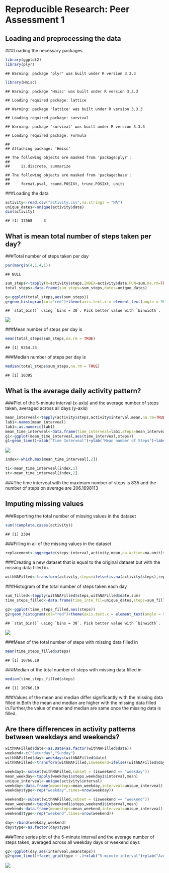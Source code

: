 # Reproducible Research: Peer Assessment 1


## Loading and preprocessing the data
###Loading the necessary packages

```r
library(ggplot2)
library(plyr)
```

```
## Warning: package 'plyr' was built under R version 3.3.3
```

```r
library(Hmisc)
```

```
## Warning: package 'Hmisc' was built under R version 3.3.3
```

```
## Loading required package: lattice
```

```
## Warning: package 'lattice' was built under R version 3.3.3
```

```
## Loading required package: survival
```

```
## Warning: package 'survival' was built under R version 3.3.3
```

```
## Loading required package: Formula
```

```
## 
## Attaching package: 'Hmisc'
```

```
## The following objects are masked from 'package:plyr':
## 
##     is.discrete, summarize
```

```
## The following objects are masked from 'package:base':
## 
##     format.pval, round.POSIXt, trunc.POSIXt, units
```
###Loading the data

```r
activity<-read.csv("activity.csv",na.strings = "NA")
unique_dates<-unique(activity$date)
dim(activity)
```

```
## [1] 17568     3
```



## What is mean total number of steps taken per day?

###Total number of steps taken per day

```r
par(margin(4,1,4,1))
```

```
## NULL
```

```r
sum_steps<-tapply(X=activity$steps,INDEX=activity$date,FUN=sum,na.rm=TRUE)
total_steps<-data.frame(sum_steps=sum_steps,dates=unique_dates)

g<-ggplot(total_steps,aes(sum_steps))
g+geom_histogram(col="red")+theme(axis.text.x = element_text(angle = 90, hjust = 1))+xlab("Steps per day")+ylab("Frequency")+labs(title="Total Steps Per day")
```

```
## `stat_bin()` using `bins = 30`. Pick better value with `binwidth`.
```

![](PA1_template_files/figure-html/unnamed-chunk-3-1.png)<!-- -->

###Mean number of steps per day is 

```r
mean(total_steps$sum_steps,na.rm = TRUE)
```

```
## [1] 9354.23
```

###Median number of steps per day is


```r
median(total_steps$sum_steps,na.rm = TRUE)
```

```
## [1] 10395
```


## What is the average daily activity pattern?

###Plot of the 5-minute interval (x-axis) and the average number of steps taken, averaged across all days (y-axis)

```r
mean_interveal<-tapply(activity$steps,activity$interval,mean,na.rm=TRUE)
lab1<-names(mean_interveal)
lab1<-as.numeric(lab1)
mean_time_interveal<-data.frame(time_interveal=lab1,steps=mean_interveal)
g1<-ggplot(mean_time_interveal,aes(time_interveal,steps))
g1+geom_line()+xlab("Time Interveal")+ylab("Mean number of Steps")+labs(title="Average number of steps for each time interveal")
```

![](PA1_template_files/figure-html/unnamed-chunk-6-1.png)<!-- -->


```r
index<-which.max(mean_time_interveal[,2])

ti<-mean_time_interveal[index,1]
st<-mean_time_interveal[index,2]
```
###The time interveal with the maximum number of steps is 835 and the number of steps on average are 206.1698113


## Imputing missing values

###Reporting the total number of missing values in the dataset

```r
sum(!complete.cases(activity))
```

```
## [1] 2304
```
###Filling in all of the missing values in the dataset

```r
replacement<-aggregate(steps~interval,activity,mean,na.action=na.omit)$steps
```
###Creating a new dataset that is equal to the original dataset but with the missing data filled in.

```r
withNAFilled<-transform(activity,steps=ifelse(is.na(activity$steps),replacement,activity$steps))
```
###Histogram of the total number of steps taken each day

```r
sum_filled<-tapply(withNAFilled$steps,withNAFilled$date,sum)
time_steps_filled<-data.frame(time_inte_fil=unique_dates,steps=sum_filled)

g2<-ggplot(time_steps_filled,aes(steps))
g2+geom_histogram(col="red")+theme(axis.text.x = element_text(angle = 90, hjust = 1))+xlab("Steps per day")+ylab("Frequency")+labs(title="Total Steps Per day with Missing data filled")
```

```
## `stat_bin()` using `bins = 30`. Pick better value with `binwidth`.
```

![](PA1_template_files/figure-html/unnamed-chunk-11-1.png)<!-- -->

###Mean of the total number of steps with missing data filled in

```r
mean(time_steps_filled$steps)
```

```
## [1] 10766.19
```
###Median of the total number of steps with missing data filled in

```r
median(time_steps_filled$steps)
```

```
## [1] 10766.19
```

###Values of the mean and median differ significantly with the missing data filled in.Both the mean and median are higher with the missing data filled in.Further,the value of mean and median are same once the missing data is filled.


## Are there differences in activity patterns between weekdays and weekends?


```r
withNAFilled$date<-as.Date(as.factor(withNAFilled$date))
weekend<-c("Saturday","Sunday")
withNAFilled$day<-weekdays(withNAFilled$date)
withNAFilled<-transform(withNAFilled,isweekend=ifelse((withNAFilled$day %in% weekend),"weekend","weekday"))

weekday1<-subset(withNAFilled,subset = (isweekend == "weekday"))
mean_weekday<-tapply(weekday1$steps,weekday1$interval,mean)
unique_interveal<-unique(activity$interval)
weekday<-data.frame(meansteps=mean_weekday,interveal=unique_interveal)
weekday$type<-rep("weekday",times=nrow(weekday))

weekend1<-subset(withNAFilled,subset = (isweekend == "weekend"))
mean_weekend<-tapply(weekend1$steps,weekend1$interval,mean)
weekend<-data.frame(meansteps=mean_weekend,interveal=unique_interveal)
weekend$type<-rep("weekend",times=nrow(weekend))

day<-rbind(weekday,weekend)
day$type<-as.factor(day$type)
```

###Time series plot of the 5-minute interval and the average number of steps taken, averaged across all weekday days or weekend days


```r
g2<-ggplot(day,aes(interveal,meansteps))
g2+geom_line()+facet_grid(type ~ .)+xlab("5-minute interval")+ylab("Average number of steps taken")+labs(title="Plot of the 5-minute interval and the average number of steps taken")
```

![](PA1_template_files/figure-html/unnamed-chunk-15-1.png)<!-- -->

